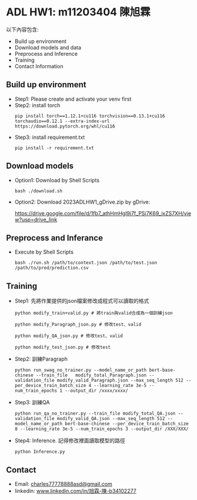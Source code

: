 
# ADL HW1: m11203404 陳旭霖
以下內容包含:
* Build up environment
* Download models and data
* Preprocess and Inference
* Training 
* Contact Information

## Build up environment
- Step1: Please create and activate your venv first
- Step2: install torch
    ```
    pip install torch==1.12.1+cu116 torchvision==0.13.1+cu116 torchaudio==0.12.1 --extra-index-url https://download.pytorch.org/whl/cu116
    ```
- Step3: install requirement.txt 
    ```
    pip install -r requirement.txt
    ```

## Download models
- Option1: Download by Shell Scripts
    ```
    bash ./download.sh
    ```
- Option2: Download 2023ADLHW1_gDrive.zip by gDrive: 
    
    https://drive.google.com/file/d/1fb7_athHmHgl9j7f_PSj7K69_ixZS7XH/view?usp=drive_link

## Preprocess and Inferance
- Execute by Shell Scripts
    ```
    bash ./run.sh /path/to/context.json /path/to/test.json /path/to/pred/prediction.csv
    ```
## Training
- Step1: 先將作業提供的json檔案修改成程式可以讀取的格式
    ```
    python modify_train+valid.py # 將train與valid合成為一個訓練json

    python modify_Paragraph_json.py # 修改test、valid

    python modify_QA_json.py # 修改test、valid

    python modify_test_json.py # 修改test
    ```

- Step2: 訓練Paragraph
    ```
    python run_swag_no_trainer.py --model_name_or_path bert-base-chinese --train_file   modify_total_Paragraph.json --validation_file modify_valid_Paragraph.json --max_seq_length 512 --per_device_train_batch_size 4 --learning_rate 3e-5 --num_train_epochs 1 --output_dir /xxxx/xxxx/
    ```

- Step3: 訓練QA
    ```
    python run_qa_no_trainer.py --train_file modify_total_QA.json --validation_file modify_valid_QA.json --max_seq_length 512 --model_name_or_path bert-base-chinese --per_device_train_batch_size 8 --learning_rate 3e-5 --num_train_epochs 3 --output_dir /XXX/XXX/ 

    ```

- Step4: Inference. 記得修改裡面讀取模型的路徑
    ```
    python Inference.py
    ```

## Contact
- Email: charles77778888asd@gmail.com 
- linkedin: www.linkedin.com/in/旭霖-陳-b34102277





